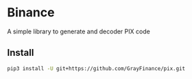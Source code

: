 # Binance
A simple library to generate and decoder PIX code

## Install

```bash
pip3 install -U git+https://github.com/GrayFinance/pix.git
```